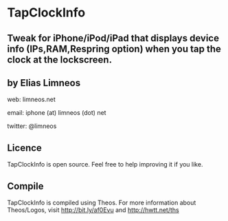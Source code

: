 TapClockInfo
==============
Tweak for iPhone/iPod/iPad that displays device info (IPs,RAM,Respring option)
when you tap the clock at the lockscreen.
-------------------------------

by Elias Limneos
----------------
web: limneos.net

email: iphone (at) limneos (dot) net

twitter: @limneos


Licence
-----------

TapClockInfo is open source. Feel free to help improving it if you like.

Compile
-------

TapClockInfo is compiled using Theos. For more information about 
Theos/Logos, visit http://bit.ly/af0Evu and http://hwtt.net/ths



